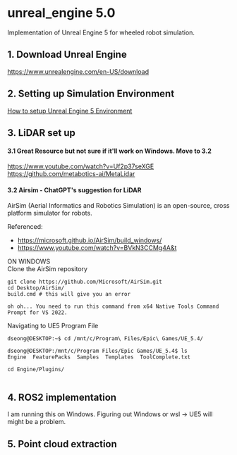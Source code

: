 # unreal_engine 5.0
Implementation of Unreal Engine 5 for wheeled robot simulation.

## 1. Download Unreal Engine
https://www.unrealengine.com/en-US/download

## 2. Setting up Simulation Environment
[How to setup Unreal Engine 5 Environment](UE5_setup.md)

## 3. LiDAR set up
#### 3.1 Great Resource but not sure if it'll work on Windows. Move to 3.2
https://www.youtube.com/watch?v=Uf2p37seXGE
https://github.com/metabotics-ai/MetaLidar
#### 3.2 Airsim - ChatGPT's suggestion for LiDAR
AirSim (Aerial Informatics and Robotics Simulation) is an open-source, cross platform simulator for robots.

Referenced: 
- https://microsoft.github.io/AirSim/build_windows/
- https://www.youtube.com/watch?v=BVkN3CCMg4A&t

ON WINDOWS <br>
Clone the AirSim repository
```
git clone https://github.com/Microsoft/AirSim.git
cd Desktop/AirSim/
build.cmd # this will give you an error

oh oh... You need to run this command from x64 Native Tools Command Prompt for VS 2022.
```


Navigating to UE5 Program File
```
dseong@DESKTOP:~$ cd /mnt/c/Program\ Files/Epic\ Games/UE_5.4/

dseong@DESKTOP:/mnt/c/Program Files/Epic Games/UE_5.4$ ls
Engine  FeaturePacks  Samples  Templates  ToolComplete.txt

cd Engine/Plugins/


```

## 4. ROS2 implementation
I am running this on Windows. Figuring out Windows or wsl -> UE5 will might be a problem.


## 5. Point cloud extraction